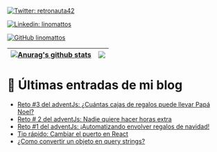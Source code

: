 [![Twitter: retronauta42](https://img.shields.io/twitter/follow/retronauta42?style=social)](https://twitter.com/retronauta42)

[![Linkedin: linomattos](https://img.shields.io/badge/-linomattos-blue?style=flat-square&logo=Linkedin&logoColor=white&link=https://www.linkedin.com/in/linomattos/)](https://www.linkedin.com/in/linomattos/)

[![GitHub linomattos](https://img.shields.io/github/followers/linomattos?label=follow&style=social)](https://github.com/linomattos)

| <a href="https://github.com/anuraghazra/github-readme-stats"><img align="center" src="https://github-readme-stats.vercel.app/api?username=linomattos&show_icons=true&include_all_commits=true&theme=buefy&hide_border=true" alt="Anurag's github stats" /></a> | <a href="https://github.com/anuraghazra/github-readme-stats"><img align="center" src="https://github-readme-stats.vercel.app/api/top-langs/?username=linomattos&layout=compact&theme=buefy&hide_border=true" /></a> |
| -------------------------------------------------------------------------------------------------------------------------------------------------------------------------------------------------------------------------------------------------------------- | ------------------------------------------------------------------------------------------------------------------------------------------------------------------------------------------------------------------- |

# 📖 Últimas entradas de mi blog

<!-- BLOG-POST-LIST:START -->

- [Reto #3 del adventJs: ¿Cuántas cajas de regalos puede llevar Papá Noel?](https://dev.to/retronauta/reto-3-del-adventjs-cuantas-cajas-de-regalos-puede-llevar-papa-noel-49a2)
- [Reto # 2 del adventJs: Nadie quiere hacer horas extra](https://dev.to/retronauta/reto-2-nadie-quiere-hacer-horas-extra-5871)
- [Reto #1 del adventJs: ¡Automatizando envolver regalos de navidad!](https://dev.to/retronauta/reto-1-del-adventjs-automatizando-envolver-regalos-de-navidad-1323)
- [Tip rápido: Cambiar el puerto en React](https://dev.to/retronauta/tip-rapido-cambiar-el-puerto-en-react-2jhl)
- [¿Como convertir un objeto en query strings?](https://dev.to/retronauta/como-convertir-un-objeto-en-query-strings-44dg)
<!-- BLOG-POST-LIST:END -->
